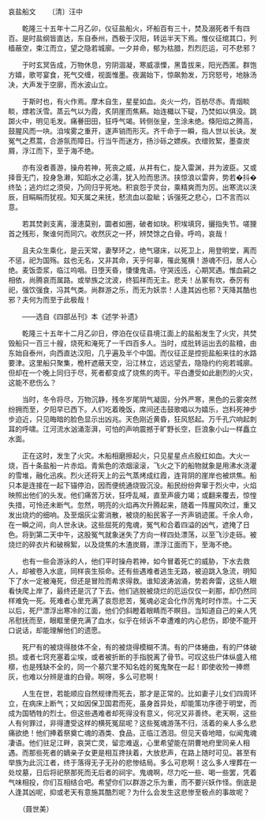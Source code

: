 哀盐船文
　　〔清〕汪中

　　乾隆三十五年十二月乙卯，仪征盐船火，坏船百有三十，焚及溺死者千有四百。是时盐纲皆直达，东自泰州，西极于汉阳，转运半天下焉。惟仪征绾其口，列樯蔽空，束江而立，望之隐若城廓。一夕并命，郁为枯腊，烈烈厄运，可不悲邪？

　　于时玄冥告成，万物休息，穷阴涸凝，寒威凛慄，黑眚拔来，阳光西匿。群饱方嬉，歌咢宴食，死气交缠，视面惟墨。夜漏始下，惊飙勃发，万窍怒号，地脉汤决，大声发于空廓，而水波山立。

　　于斯时也，有火作焉。摩木自生，星星如血。炎火一灼，百舫尽赤。青烟睒睒，熛若沃雪。蒸云气以为霞，炙阴崖而焦爇。始连檝以下碇，乃焚如以俱没。跳踯火中，明见毛发。痛謈田田，狂呼气竭。转侧张皇，生涂未绝。倏阳焰之腾高，鼓腥风而一吷。洎埃雾之重开，遂声销而形灭。齐千命于一瞬，指人世以长诀。发冤气之焄蒿，合游氛而障日。行当午而迷方，扬沙砾之嫖疾。衣缯败絮，墨查炭屑，浮江而下，至于海不绝。

　　亦有没者善游，操舟若神，死丧之威，从井有仁，旋入雷渊，并为波臣。又或择音无门，投身急濑，知蹈水之必濡，犹入险而思济。挟惊浪以雷奔，势若�抖�终坠；逃灼烂之须臾，乃同归乎死地。积哀怨于灵台，乘精爽而为厉。出寒流以浃辰，目睊睊而犹视。知天属之来抚，憖流血以盈眦；诉强死之悲心，口不言而以意。

　　若其焚剥支离，漫漶莫别，圜者如圈，破者如玦。积埃填窍，攦指失节。嗟狸首之残形，聚谁何而同穴。收然灰之一抔，辨焚馀之白骨。呼呜，哀哉！

　　且夫众生乘化，是云天常，妻孥环之，绝气寝床，以死卫上，用登明堂，离而不惩，祀为国殇。兹也无名，又非其命，天乎何辜，罹此冤横！游魂不归，居人心绝。麦饭壶浆，临江呜咽。日堕天昏，悽悽鬼语。守哭迍迍，心期冥遇。惟血嗣之相依，尚腾哀而属路。或举族之沈波，终狐祥而无主。悲夫！丛冢有坎，泰厉有祀，强饮强食，冯其气类。尚群游之乐，而无为妖祟！人逢其凶也邪？天降其酷也邪？夫何为而至于此极哉！

　　——选自《四部丛刊》本《述学·补遗》　

　　乾隆三十五年十二月乙卯日，停泊在仪征县境江面上的盐船发生了火灾，共焚毁船只一百三十艘，烧死和淹死了一千四百多人。当时，成批转运出去的盐粮，由东始自泰州，向西直达汉阳，几乎遍及半个中国。而仪征正是控扼盐船来往的水路要津。这里船只聚集，桅杆遮蔽天空，沿江林立，远远望去，隐隐约约宛若城廓。但却在一个晚上同归于尽，死者都变成了烧焦的肉干。平白遭受如此剧烈的火灾，这能不悲伤么？

　　当时，冬令将尽，万物沉静，残冬岁尾阴气凝固，分外严寒，黑色的云雾突然纷拥而至，夕阳早已西下。人们吃着晚饭，席间还击鼓歌唱以为嬉乐，岂料死神步步迫近，只见晦暗的脸色显示出凶兆。天色刚近黄昏，狂风怒起。万千孔穴响起刺耳的呼啸。江河流水汹涌澎湃，可怕的声响震撼于旷野长空，巨浪象小山一样矗立水面。

　　正在这时，发生了火灾。木船相磨擦起火，只见星星点点殷红如血。大火一烧，百十条盐船一片赤焰。青紫色的浓烟滚滚，飞火之下的船物就象是用沸水浇灌的雪堆，融化迅疾。烈火还将天上的云气蒸烤成红霞，连背阴的崖岸也被烘焦。船只本是连接在一起下锚停泊，因而便统通烧毁沉没。船民纷纷奔窜于烈火中，火焰映照出他们的头发。他们痛苦万状，狂呼乱喊，直至声疲力竭；或翻来覆去，惊惶失措，可怜还未断气。忽然，明亮的火焰再次升腾起来，随着一阵腥风吹过，重又发出烧灼的细响。及至烟灰尘雾消散，被烧的船民客子一齐声销迹匿。千余人命，在一瞬之间，向人世永诀。这些屈死的鬼魂，冤气和合着四溢的凶气，遮掩了日色。将到第二天中午，这股冤气就象迷失了方向一样四处漂荡，以至飞沙走砾。被烧烂的碎衣片和破棉絮，以及烧焦的木渣炭屑，漂浮江面而下，至海不绝。

　　也有一些会游泳的人，他们平时操舟若神，如今冒着死亡的威胁，下水去救人，却被卷入水底，同样丧生殒命。还有些遇难者逃生无路，被迫跳入急流，明知下了水一定被淹死，但还是冒险而希求得救。谁知波涛汹涌，势若奔雷，这些人眼看快爬上岸了，最终还是沉了下去。他们逃脱被烧烂的厄运仅仅一刹那，却仍然同样难免一死。死难者心里充满了哀怨悲苦，冤魂必定会化作厉鬼时时作祟。十二天以后，死尸漂浮出寒冷的江面，他们仍斜瞪着眼睛而不瞑目。当知道自己的亲人凭吊慰抚而至，眼眶里便充满了血水，似乎在倾诉不幸遭难的内心悲伤，即使不能开口说话，却能理解他们的遗愿。

　　死尸有的被烧得肢体不全，有的被烧得模糊不清。有的尸体蜷曲，有的尸体破损。或者七窍充塞着尘埃，或者被折断的手指脱离了骨节。可叹这些尸体纵盛入棺槨，也是残缺不全的，同一个墓穴里不知名姓的冤鬼聚在一起！即使收殓一捧燃灰，也难以分辨是谁的白骨。啊呀，多么可悲啊！

　　人生在世，若能顺应自然规律而死去，那才是正常的。比如妻子儿女们四周环立，在病床上断气；又如因保卫国君而死，虽身首异处，却能策功序德于明堂，而成为国牺牲的烈士。但这些遇难者却死得没有意义，何况又非善终。老天啊，这些人有何罪过，非得遭受这样的横死冤屈呢？这些冤魂游荡不归，活着的亲人多么悲痛欲绝！他们捧着祭奠亡魂的酒类、食品，正临江洒泪。但见天昏地暗，似闻鬼魂凄语。他们驻足江畔，哀哭亡灵，留恋难返，心里希望能在阴曹地府里同亲人相遇。而那些死者的嫡亲子女更是相互搀扶着，大放悲声，在路上随时可见。甚至有举族为此沉江者，终于落得无子无孙的悲惨结局。多么可悲啊！这么多人埋葬在一处坟墓，日后将祀祭那死而无后者的祠宇。鬼魂啊，尽力吃一些、喝一些罢，凭着气味相投，你们互相结合吧。希望你们以群游之乐为重，而不要兴妖作怪。倒底是人逢其凶呢，抑或老天有意施其酷烈呢？为什么会发生这悲惨至极点的事故呢？

　　（聂世美） 


